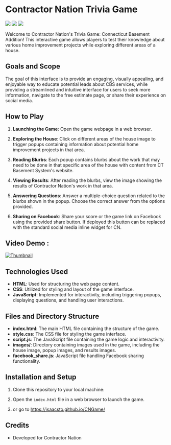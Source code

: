 # Contractor Nation Trivia Game

<img src="	https://img.shields.io/badge/JavaScript-323330?style=for-the-badge&logo=javascript&logoColor=F7DF1E" /> <img src="https://img.shields.io/badge/JavaScript-323330?style=for-the-badge&logo=javascript&logoColor=F7DF1E" />
<img src="https://img.shields.io/badge/GitHub%20Pages-222222?style=for-the-badge&logo=GitHub%20Pages&logoColor=white"/>

Welcome to Contractor Nation's Trivia Game: Connecticut Basement Addition! This interactive game allows players to test their knowledge about various home improvement projects while exploring different areas of a house.

## Goals and Scope 

The goal of this interface is to provide an engaging, visually appealing, and enjoyable way to educate potential leads about CBS services, while providing a streamlined and intuitive interface for users to seek more information, navigate to the free estimate page, or share their experience on social media. 

## How to Play

1. **Launching the Game**: Open the game webpage in a web browser.

2. **Exploring the House**: Click on different areas of the house image to trigger popups containing information about potential home improvement projects in that area.

3. **Reading Blurbs**: Each popup contains blurbs about the work that may need to be done in that specific area of the house with content from CT Basement System's website.

4. **Viewing Results**: After reading the blurbs, view the image showing the results of Contractor Nation's work in that area.

5. **Answering Questions**: Answer a multiple-choice question related to the blurbs shown in the popup. Choose the correct answer from the options provided.

6. **Sharing on Facebook**: Share your score or the game link on Facebook using the provided share button. If deployed this button can be replaced with the standard social media inline widget for CN. 

## Video Demo : 

<a href="https://vimeo.com/930023165">
  <img src="https://cdn.treehouseinternetgroup.com/cms_images/48/thumbnail-vimeo.jpg" alt="Thumbnail">
</a>



## Technologies Used

- **HTML**: Used for structuring the web page content.
- **CSS**: Utilized for styling and layout of the game interface.
- **JavaScript**: Implemented for interactivity, including triggering popups, displaying questions, and handling user interactions.

## Files and Directory Structure

- **index.html**: The main HTML file containing the structure of the game.
- **style.css**: The CSS file for styling the game interface.
- **script.js**: The JavaScript file containing the game logic and interactivity.
- **images/**: Directory containing images used in the game, including the house image, popup images, and results images.
- **facebook_share.js**: JavaScript file handling Facebook sharing functionality.

## Installation and Setup

1. Clone this repository to your local machine:


2. Open the `index.html` file in a web browser to launch the game.

3. or go to https://isaacsto.github.io/CNGame/

## Credits

- Developed for Contractor Nation

